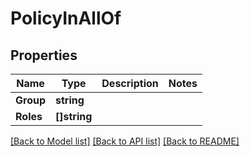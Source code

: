 # PolicyInAllOf

## Properties

Name | Type | Description | Notes
------------ | ------------- | ------------- | -------------
**Group** | **string** |  | 
**Roles** | **[]string** |  | 

[[Back to Model list]](../README.md#documentation-for-models) [[Back to API list]](../README.md#documentation-for-api-endpoints) [[Back to README]](../README.md)


